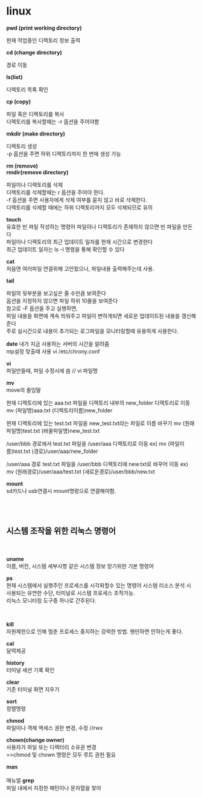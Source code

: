 # linux

**pwd (print working directory)**

현재 작업중인 디렉토리 정보 출력

**cd (change directory)**

경로 이동

**ls(list)**

디렉토리 목록 확인

**cp (copy)**<br>

파일 혹은 디렉토리를 복사<br>
디렉토리를 복사할때는 -r 옵션을 주어야함

**mkdir (make directory)**<br>

디렉토리 생성<br>
-p 옵션을 주면 하위 디렉토리까지 한 번에 생성 가능

**rm (remove)**<br> **rmdir(remove directory)**

파일이나 디렉토리를 삭제<br>
디렉토리를 삭제할때는 r 옵션을 주어야 한다.<br>
-f 옵션을 주면 사용자에게 삭제 여부를 묻지 않고 바로 삭제한다.<br>
디렉토리를 삭제할 때에는 하위 디렉토리까지 모두 삭제되므로 유의

**touch**<br>
유효한 빈 파일 작성하는 명령어 파일이나 디렉토리가 존재하지 않으면 빈 파일을 만든다 <br>
파일이나 디렉토리의 최근 업데이트 일자를 현재 시간으로 변경한다<br>
최근 업데이트 일자는 ls -l 명령을 통해 확인할 수 있다<br>

**cat**<br>
처음엔 여러파일 연결위해 고안됬으나, 파일내용 출력해주는데 사용.

**tail**

파일의 뒷부분을 보고싶은 줄 수만큼 보여준다<br>
옵션을 지정하지 않으면 파일 하위 10줄을 보여준다<br>
참고로 -F 옵션을 주고 실행하면,<br>
파일 내용을 화면에 계속 띄워주고 파일이 변하게되면 새로운 업데이트된 내용을 갱신해준다<br>
주로 실시간으로 내용이 추가되는 로그파일을 모니터링할때 유용하게 사용한다.

**date**
내가 지금 사용하는 서버의 시간을 알려줌<br>
ntp설정 맞출때 사용 
vi /etc/chrony.conf


**vi**<br>
파일만들때, 파일 수정시에 씀 //   vi 파일명

**mv**<br>
move의 줄임말<br>

현재 디렉토리에 있는 aaa.txt 파일을 디렉토리 내부의 new_folder 디렉토리로 이동
 mv (파일명)aaa.txt (디렉토리이름)new_folder

현재 디렉토리에 있는 test.txt 파일을 new_test.txt라는 파일로 이름 바꾸기
mv (원래파일명)test.txt (바꿀파일명)new_test.txt

/user/bbb 경로에서 test.txt 파일을 /user/aaa 디렉토리로 이동
ex) mv (파일이름)test.txt (경로)/user/aaa/new_folder

/user/aaa 경로 test.txt 파일을 /user/bbb 디렉토리에 new.txt로 바꾸어 이동
ex) mv (원래경로)/user/aaa/test.txt (새로운경로)/user/bbb/new.txt

**mount**<br>
sd카드나 usb연결시 mount명령으로 연결해야함.
<br><br><br><br>
 ## 시스템 조작을 위한 리눅스 명령어
<br><br> 
 **uname**<br>
 이름, 버전, 시스템 세부사항 같은 시스템 정보 얻기위한 기본 명령어
 
 **ps**<br>
 현재 시스템에서 실행주인 프로세스를 시각화할수 있는 명령어
 시스템 리소스 분석 시 사용되는 유연한 수단, 터미널로 시스템 프로세스 조작가능.<br>리눅스 모니터링 도구중 하나로 간주된다.
 
 <br>
 
 **kill**<br>
 자원제한으로 인해 멈춘 프로세스 중지하는 강력한 방법.
 웬만하면 안하는게 좋다.
 <br>

**cal** <br>
 달력제공
 <br>

**history** <br>
 터미널 세션 기록 확인
<br>

**clear**<br>
기존 터미널 화면 지우기
<br>

**sort**<br>
정렬명령<br>

**chmod**<br>
파일이나 객체 액세스 권한 변경, 수정  //rwx<br>

**chown(change owner)**<br>
사용자가 파일 또는 디렉터리 소유권 변경
<br>
=>chmod 및 chown 명령은 모두 루트 권한 필요

**man** <br>
<br>매뉴얼
**grep**
<br>
파일 내에서 지정한 패턴이나 문자열을 찾아 
